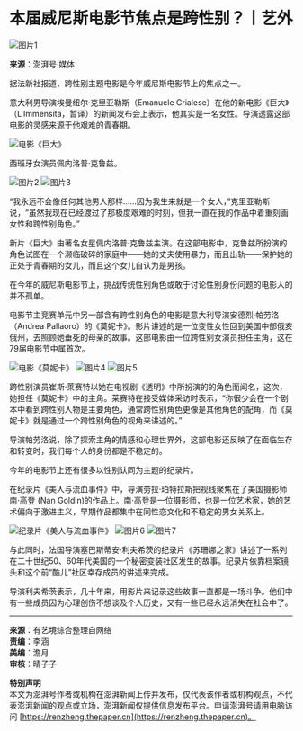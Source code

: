 # 本届威尼斯电影节焦点是跨性别？丨艺外

![图片1](https://image.thepaper.cn/publish/interaction/image/3/849/77.png)

**来源**：澎湃号·媒体

据法新社报道，跨性别主题电影是今年威尼斯电影节上的焦点之一。

意大利男导演埃曼纽尔·克里亚勒斯（Emanuele Crialese）在他的新电影《巨大》（L'Immensita，暂译）的新闻发布会上表示，他其实是一名女性。导演透露这部电影的灵感来源于他艰难的青春期。

![电影《巨大》](https://imagepphcloud.thepaper.cn/pph/image/215/652/537.jpg)

西班牙女演员佩内洛普·克鲁兹。

![图片2](https://imagepphcloud.thepaper.cn/pph/image/215/652/538.jpg)
![图片3](https://imagepphcloud.thepaper.cn/pph/image/215/652/539.jpg)

“我永远不会像任何其他男人那样......因为我生来就是一个女人，”克里亚勒斯说，“虽然我现在已经渡过了那极度艰难的时刻，但我一直在我的作品中着重刻画女性和跨性别角色。”

新片《巨大》由著名女星佩内洛普·克鲁兹主演。在这部电影中，克鲁兹所扮演的角色试图在一个濒临破碎的家庭中——她的丈夫使用暴力，而且出轨——保护她的正处于青春期的女儿，而且这个女儿自认为是男孩。

在今年的威尼斯电影节上，挑战传统性别角色或敢于讨论性别身份问题的电影人的并不孤单。

电影节主竞赛单元中另一部含有跨性别角色的电影是意大利导演安德烈·帕劳洛（Andrea Pallaoro）的《莫妮卡》。影片讲述的是一位变性女性回到美国中部俄亥俄州，去照顾她垂死的母亲的故事。这部电影由一位跨性别女演员担任主角，这在79届电影节中属首次。

![电影《莫妮卡》](https://imagepphcloud.thepaper.cn/pph/image/215/652/540.jpg)
![图片4](https://imagepphcloud.thepaper.cn/pph/image/215/652/541.jpg)
![图片5](https://imagepphcloud.thepaper.cn/pph/image/215/652/542.jpg)

跨性别演员崔斯·莱赛特以她在电视剧《透明》中所扮演的的角色而闻名，这次，她担任《莫妮卡》中的主角。莱赛特在接受媒体采访时表示，“你很少会在一个剧本中看到跨性别人物是主要角色，通常跨性别角色更像是其他角色的配角，而《莫妮卡》就是通过一个跨性别角色的视角来讲述的。”

导演帕劳洛说，除了探索主角的情感和心理世界外，这部电影还反映了在面临生存和转变时，我们每个人的身份都是不稳定的。

今年的电影节上还有很多以性别认同为主题的纪录片。

在纪录片《美人与流血事件》中，导演劳拉·珀特拉斯把视线聚焦在了美国摄影师南·高登 (Nan Goldin)的作品上。南·高登是一位摄影师，也是一位艺术家，她的艺术偏向于激进主义，早期作品都集中在同性恋文化和不稳定的男女关系上。

![纪录片《美人与流血事件》](https://imagepphcloud.thepaper.cn/pph/image/215/652/543.jpg)
![图片6](https://imagepphcloud.thepaper.cn/pph/image/215/652/544.jpg)
![图片7](https://imagepphcloud.thepaper.cn/pph/image/215/652/545.jpg)

与此同时，法国导演塞巴斯蒂安·利夫希茨的纪录片《苏珊娜之家》讲述了一系列在二十世纪50、60年代美国的一个秘密变装社区发生的故事。纪录片依靠档案镜头和这个前“酷儿”社区幸存成员的讲述来完成。

导演利夫希茨表示，几十年来，用影片来记录这些故事一直都是一场斗争。他们中有一些成员因为心理创伤不想谈及个人历史，又有一些已经永远消失在社会中了。

---

**来源**：有艺境综合整理自网络   
**责编**：李涵  
**美编**：澹月  
**审核**：晴子子  

**特别声明**  
本文为澎湃号作者或机构在澎湃新闻上传并发布，仅代表该作者或机构观点，不代表澎湃新闻的观点或立场，澎湃新闻仅提供信息发布平台。申请澎湃号请用电脑访问 [https://renzheng.thepaper.cn](https://renzheng.thepaper.cn)。
